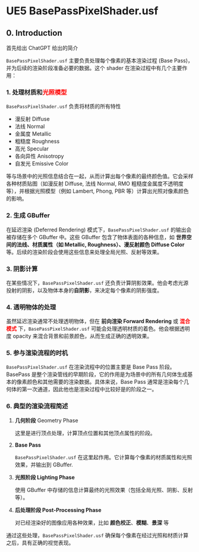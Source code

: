 # UE5 BasePassPixelShader.usf



## 0. Introduction

首先给出 ChatGPT 给出的简介



`BasePassPixelShader.usf` 主要负责处理每个像素的基本渲染过程 (Base Pass)，并为后续的渲染阶段准备必要的数据。这个 shader 在渲染过程中有几个主要作用：



### 1. 处理材质和<font color=red>光照模型</font>

`BasePassPixelShader.usf` 负责将材质的所有特性

- 漫反射 Diffuse
- 法线 Normal
- 金属度 Metallic
- 粗糙度 Roughness
- 高光 Specular
- 各向异性 Anisotropy
- 自发光 Emissive Color

等与场景中的光照信息结合在一起，从而计算出每个像素的最终颜色值。它会采样各种材质贴图（如漫反射 Diffuse, 法线 Normal, RMO 粗糙度金属度不透明度等），并根据光照模型（例如 Lambert, Phong, PBR 等）计算出光照对像素颜色的影响。



### 2. 生成 GBuffer

在延迟渲染 (Deferred Rendering) 模式下，`BasePassPixelShader.usf` 的输出会被存储在多个 GBuffer 中。这些 GBuffer 包含了物体表面的各种信息，如 **世界空间的法线、材质属性（如 Metallic, Roughness）、漫反射颜色 Diffuse Color** 等。后续的渲染阶段会使用这些信息来处理全局光照、反射等效果。



### 3. 阴影计算

在某些情况下，`BasePassPixelShader.usf` 还负责计算阴影效果。他会考虑光源投射的阴影，以及物体本身的**自阴影**，来决定每个像素的阴影强度。



### 4. 透明物体的处理

虽然延迟渲染通常不处理透明物体，但在 **前向渲染 Forward Rendering** 或 <font color=red>**混合模式**</font> 下，`BasePassPixelShader.usf` 可能会处理透明材质的着色。他会根据透明度 opacity 来混合背景和前景颜色，从而生成正确的透明效果。



### 5. 参与渲染流程的时机

`BasePassPixelShader.usf` 在渲染流程中的位置主要是 Base Pass 阶段。BasePass 是整个渲染管线的早期阶段，它的作用是为场景中的所有几何体生成基本的像素颜色和其他需要的渲染数据。具体来说，Base Pass 通常是渲染每个几何体的第一次通道，因此他也是渲染过程中比较好是的阶段之一。



### 6. 典型的渲染流程简述

1. **几何阶段** Geometry Phase

   这里是进行顶点处理，计算顶点位置和其他顶点属性的阶段。

2. **Base Pass**

   `BasePassPixelShader.usf` 在这里起作用。它计算每个像素的材质属性和光照效果，并输出到 GBuffer.

3. **光照阶段 Lighting Phase**

   使用 GBuffer 中存储的信息计算最终的光照效果（包括全局光照、阴影、反射等）。

4. **后处理阶段 Post-Processing Phase**

   对已经渲染好的图像应用各种效果，比如 **颜色校正**、**模糊**、**景深** 等

通过这些处理，`BasePassPixelShader.usf` 确保每个像素在经过光照和材质计算之后，具有正确的视觉表现。


















































